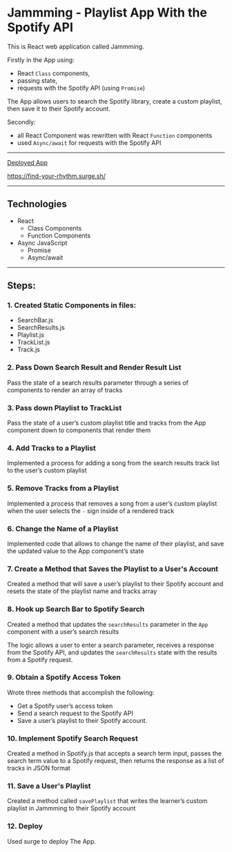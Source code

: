 # Jammming - Playlist App With the Spotify API

This is React web application called Jammming.

Firstly in the App using:
- React `Class` components,
- passing state,
- requests with the Spotify API (using `Promise`)

The App allows users to search the Spotify library, create a custom playlist, then save it to their Spotify account.

Secondly:
- all React Component was rewritten with React `Function` components
- used `Async/await` for requests with the Spotify API

------------
[Deployed App](https://find-your-rhythm.surge.sh/ "Deployed App")

https://find-your-rhythm.surge.sh/

------------
## Technologies
- React 
  - Class Components
  - Function Components
- Async JavaScript 
  - Promise
  - Async/await

------------

## Steps:
### 1. Created Static Components in files:

- SearchBar.js
- SearchResults.js
- Playlist.js
- TrackList.js
- Track.js

### 2. Pass Down Search Result and Render Result List

Pass the state of a search results parameter through a series of components to render an array of tracks

### 3. Pass down Playlist to TrackList

Pass the state of a user’s custom playlist title and tracks from the App component down to components that render them

### 4. Add Tracks to a Playlist

Implemented a process for adding a song from the search results track list to the user’s custom playlist

### 5. Remove Tracks from a Playlist

Implemented a process that removes a song from a user’s custom playlist when the user selects the `-` sign inside of a rendered track

### 6. Change the Name of a Playlist

Implemented code that allows to change the name of their playlist, and save the updated value to the App component’s state

### 7. Create a Method that Saves the Playlist to a User's Account

Created a method that will save a user’s playlist to their Spotify account and resets the state of the playlist name and tracks array

### 8. Hook up Search Bar to Spotify Search

Created a method that updates the `searchResults` parameter in the `App` component with a user’s search results

The logic allows a user to enter a search parameter, receives a response from the Spotify API, and updates the `searchResults` state with the results from a Spotify request.

### 9. Obtain a Spotify Access Token

Wrote three methods that accomplish the following:

- Get a Spotify user’s access token
- Send a search request to the Spotify API
- Save a user’s playlist to their Spotify account.

### 10. Implement Spotify Search Request

Created a method in Spotify.js that accepts a search term input, passes the search term value to a Spotify request, then returns the response as a list of tracks in JSON format

### 11. Save a User's Playlist

Created a method called `savePlaylist` that writes the learner’s custom playlist in Jammming to their Spotify account

### 12. Deploy

Used surge to deploy The App.
